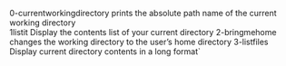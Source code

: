 0-currentworkingdirectory  prints the absolute path name of the current working directory  
1listit  Display the contents list of your current directory
2-bringmehome changes the working directory to the user’s home directory
3-listfiles  Display current directory contents in a long format`

